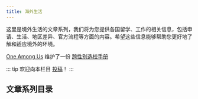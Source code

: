 ```yaml
---
title: 海外生活
---
```


这里是境外生活的文章系列，我们将为您提供各国留学、工作的相关信息，包括申请、生活、地区差异、官方流程等方面的内容。希望这些信息能够帮助您更好地了解和适应境外的环境。

[One Among Us](https://oneamongus.ca/) 维护了一份 [跨性别选校手册](https://uniguide.oau.edu.kg/zh-hans/)

::: tip
欢迎向本栏目 [投稿](../contributor-guide/other)！
:::

## 文章系列目录

<ArticlesMenu />
